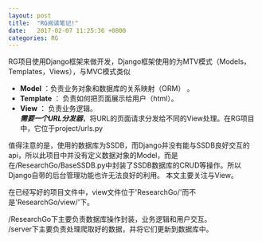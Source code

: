 ```yaml
---
layout: post
title:  "RG阅读笔记!"
date:   2017-02-07 11:25:36 +0800
categories: RG
---
```

RG项目使用Django框架来做开发，Django框架使用的为MTV模式（Models，Templates，Views），与MVC模式类似  
* **Model** ：负责业务对象和数据库的关系映射（ORM） 。   
* **Template** ： 负责如何把页面展示给用户（html）。    
* **View** ： 负责业务逻辑。  
***需要一个URL分发器***，将URL的页面请求分发给不同的View处理。在RG项目中，它位于project/urls.py    
  
值得注意的是，使用的数据库为SSDB，而Django并没有能与SSDB良好交互的api，所以此项目中并没有定义数据对象的Model，而是在/ResearchGo/BaseSSDB.py中封装了SSDB数据库的CRUD等操作。所以Django自带的后台管理功能也许无法良好的利用。  本文主要关注与View。  
  
在已经写好的项目文件中，view文件位于'ResearchGo/'而不是'ResearchGo/view/'下。  
  
/ResearchGo下主要负责数据库操作封装，业务逻辑和用户交互。  
/server下主要负责处理爬取好的数据，并将它们更新到数据库中。